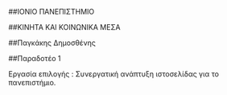 ##ΙΟΝΙΟ ΠΑΝΕΠΙΣΤΗΜΙΟ

##ΚΙΝΗΤΑ ΚΑΙ ΚΟΙΝΩΝΙΚΑ ΜΕΣΑ

##Παγκάκης Δημοσθένης

##Παραδοτέο 1

Εργασία επιλογής : Συνεργατική ανάπτυξη ιστοσελίδας για το πανεπιστήμιο.

